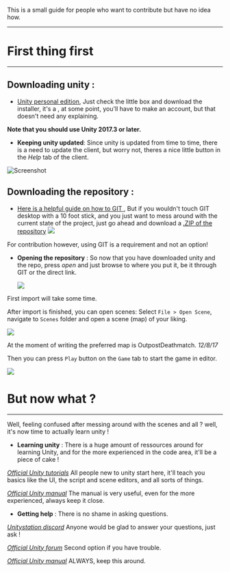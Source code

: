   This is a small guide for people who want to contribute but have no idea how.
***

# First thing first
***

## Downloading unity :
* [Unity personal edition](https://store.unity.com/download?ref=personal),
Just check the little box and download the installer, it's a , at some point, you'll have to make an account, but that doesn't need any explaining.

**Note that you should use Unity 2017.3 or later.**

  *  **Keeping unity updated**:
      Since unity is updated from time to time, there is a need to update the client, but worry not, theres a nice little button in the _Help_ tab of the client.

![Screenshot](https://image.prntscr.com/image/Hk8CzXbsTWWaVvSktcZkgw.png)

## Downloading the repository :
* [Here is a helpful guide on how to GIT ](https://github.com/unitystation/unitystation/wiki/GIT-basics), But if you wouldn't touch GIT desktop with a 10 foot stick, and you just want to mess around with the current state of the project, just go ahead and download a [.ZIP of the repository](https://codeload.github.com/unitystation/unitystation/zip/develop)
![](https://image.prntscr.com/image/YUvWfH_uSwmqJnIQCEnDug.png)

For contribution however, using GIT is a requirement and not an option!

   * **Opening the repository** :
So now that you have downloaded unity and the repo, press _open_ and just browse to where you put it, be it through GIT or the direct link.

     ![](https://cdn.discordapp.com/attachments/381634542911488001/388740773601869834/unknown.png)

First import will take some time.

After import is finished, you can open scenes: Select `File > Open Scene`, navigate to `Scenes` folder and open a scene (map) of your liking.

![](https://image.prntscr.com/image/T7s9wVR7RhyXwwTxf4jEFg.png)

At the moment of writing the preferred map is OutpostDeathmatch. _12/8/17_

Then you can press `Play` button on the `Game` tab to start the game in editor.

![](https://image.prntscr.com/image/G9xxyW59STqh14VslkpAzA.png)

# But now what ?
***
Well, feeling confused after messing around with the scenes and all ? well, it's now time to actually learn unity !

  * **Learning unity** :
There is a huge amount of ressources around for learning Unity, and for the more experienced in the code area, it'll be a piece of cake !


[_Official Unity tutorials_](https://unity3d.com/learn/tutorials) All people new to unity start here, it'll teach you basics like the UI, the script and scene editors, and all sorts of things.

[_Official Unity manual_](https://docs.unity3d.com/Manual/index.html) The manual is very useful, even for the more experienced, always keep it close.

* **Getting help** :
There is no shame in asking questions.


[_Unitystation discord_](https://discord.gg/TMRMfpS) Anyone would be glad to answer your questions, just ask !

[_Official Unity forum_](https://discord.gg/TMRMfpS) Second option if you have trouble.

[_Official Unity manual_](https://docs.unity3d.com/Manual/index.html) ALWAYS, keep this around.